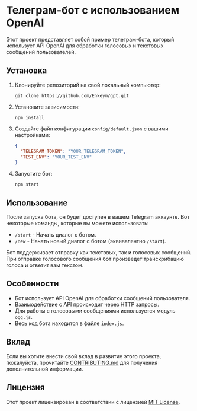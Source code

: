 # Телеграм-бот с использованием OpenAI

Этот проект представляет собой пример телеграм-бота, который использует API OpenAI для обработки голосовых и текстовых сообщений пользователей.

## Установка

1. Клонируйте репозиторий на свой локальный компьютер:

    ```
    git clone https://github.com/Enkeym/gpt.git
    ```

2. Установите зависимости:

    ```
    npm install
    ```

3. Создайте файл конфигурации `config/default.json` с вашими настройками:

    ```json
    {
      "TELEGRAM_TOKEN": "YOUR_TELEGRAM_TOKEN",
      "TEST_ENV": "YOUR_TEST_ENV"
    }
    ```

4. Запустите бот:

    ```
    npm start
    ```

## Использование

После запуска бота, он будет доступен в вашем Telegram аккаунте. Вот некоторые команды, которые вы можете использовать:

- `/start` - Начать диалог с ботом.
- `/new` - Начать новый диалог с ботом (эквивалентно `/start`).

Бот поддерживает отправку как текстовых, так и голосовых сообщений. При отправке голосового сообщения бот произведет транскрибацию голоса и ответит вам текстом.

## Особенности

- Бот использует API OpenAI для обработки сообщений пользователя.
- Взаимодействие с API происходит через HTTP запросы.
- Для работы с голосовыми сообщениями используется модуль `ogg.js`.
- Весь код бота находится в файле `index.js`.

## Вклад

Если вы хотите внести свой вклад в развитие этого проекта, пожалуйста, прочитайте [CONTRIBUTING.md](CONTRIBUTING.md) для получения дополнительной информации.

## Лицензия

Этот проект лицензирован в соответствии с лицензией [MIT License](LICENSE).
